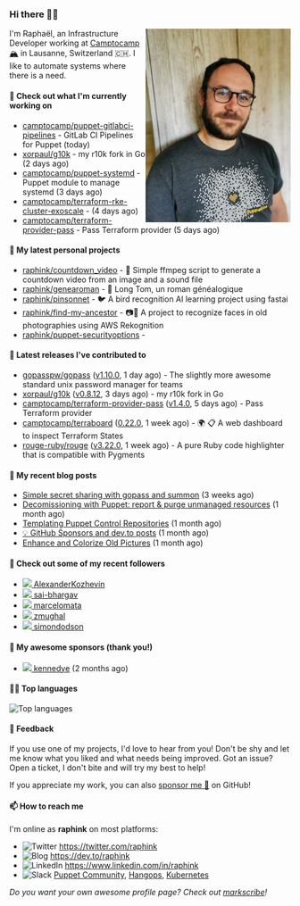 ### Hi there 👋🏼

<img align="right" src="https://raw.githubusercontent.com/raphink/raphink/master/assets/raphink.jpg" width="260">


I'm Raphaël, an Infrastructure Developer working at [Camptocamp 🏔](https://github.com/camptocamp) in Lausanne, Switzerland 🇨🇭.
I like to automate systems where there is a need.


#### 👷 Check out what I'm currently working on

- [camptocamp/puppet-gitlabci-pipelines](https://github.com/camptocamp/puppet-gitlabci-pipelines) - GitLab CI Pipelines for Puppet (today)
- [xorpaul/g10k](https://github.com/xorpaul/g10k) - my r10k fork in Go (2 days ago)
- [camptocamp/puppet-systemd](https://github.com/camptocamp/puppet-systemd) - Puppet module to manage systemd (3 days ago)
- [camptocamp/terraform-rke-cluster-exoscale](https://github.com/camptocamp/terraform-rke-cluster-exoscale) -  (4 days ago)
- [camptocamp/terraform-provider-pass](https://github.com/camptocamp/terraform-provider-pass) - Pass Terraform provider (5 days ago)

#### 🌱 My latest personal projects

- [raphink/countdown_video](https://github.com/raphink/countdown_video) - 🎥 Simple ffmpeg script to generate a countdown video from an image and a sound file
- [raphink/genearoman](https://github.com/raphink/genearoman) - 📖 Long Tom, un roman généalogique
- [raphink/pinsonnet](https://github.com/raphink/pinsonnet) - 🐦 A bird recognition AI learning project using fastai
- [raphink/find-my-ancestor](https://github.com/raphink/find-my-ancestor) - 📷🎩 A project to recognize faces in old photographies using AWS Rekognition
- [raphink/puppet-securityoptions](https://github.com/raphink/puppet-securityoptions) - 

#### 🔭 Latest releases I've contributed to

- [gopasspw/gopass](https://github.com/gopasspw/gopass) ([v1.10.0](https://github.com/gopasspw/gopass/releases/tag/v1.10.0), 1 day ago) - The slightly more awesome standard unix password manager for teams
- [xorpaul/g10k](https://github.com/xorpaul/g10k) ([v0.8.12](https://github.com/xorpaul/g10k/releases/tag/v0.8.12), 3 days ago) - my r10k fork in Go
- [camptocamp/terraform-provider-pass](https://github.com/camptocamp/terraform-provider-pass) ([v1.4.0](https://github.com/camptocamp/terraform-provider-pass/releases/tag/v1.4.0), 5 days ago) - Pass Terraform provider
- [camptocamp/terraboard](https://github.com/camptocamp/terraboard) ([0.22.0](https://github.com/camptocamp/terraboard/releases/tag/0.22.0), 1 week ago) - :earth_africa: :clipboard:  A web dashboard to inspect Terraform States 
- [rouge-ruby/rouge](https://github.com/rouge-ruby/rouge) ([v3.22.0](https://github.com/rouge-ruby/rouge/releases/tag/v3.22.0), 1 week ago) - A pure Ruby code highlighter that is compatible with Pygments

#### 📜 My recent blog posts

- [Simple secret sharing with gopass and summon](https://dev.to/camptocamp-ops/simple-secret-sharing-with-gopass-and-summon-40jk) (3 weeks ago)
- [Decomissioning with Puppet: report &amp; purge unmanaged resources](https://dev.to/camptocamp-ops/decomissioning-with-puppet-report-purge-unmanaged-resources-1jgk) (1 month ago)
- [Templating Puppet Control Repositories](https://dev.to/camptocamp-ops/templating-puppet-control-repositories-3pk7) (1 month ago)
- [💡 GitHub Sponsors and dev.to posts](https://dev.to/raphink/github-sponsors-and-dev-to-posts-51b1) (1 month ago)
- [Enhance and Colorize Old Pictures](https://dev.to/raphink/enhance-and-colorize-old-pictures-5c9g) (1 month ago)

#### 👥 Check out some of my recent followers

- [<img src="https://avatars1.githubusercontent.com/u/4464561?u=64bc1bda0887236e078f8af7dc1beb703d303d1c&amp;v=4" height="20"/> AlexanderKozhevin](https://github.com/AlexanderKozhevin)
- [<img src="https://avatars0.githubusercontent.com/u/45552507?u=7c2c09d16ac2260027883b6db0fa5cc5e136d04a&amp;v=4" height="20"/> sai-bhargav](https://github.com/sai-bhargav)
- [<img src="https://avatars3.githubusercontent.com/u/4195468?u=83a561209cba1d8c1fd86cb2891ecb1be331b893&amp;v=4" height="20"/> marcelomata](https://github.com/marcelomata)
- [<img src="https://avatars2.githubusercontent.com/u/94489?u=58a7502c9ac525e47dcc30bbbb7b89ad6dd17612&amp;v=4" height="20"/> zmughal](https://github.com/zmughal)
- [<img src="https://avatars0.githubusercontent.com/u/5605960?v=4" height="20"/> simondodson](https://github.com/simondodson)


#### 💚 My awesome sponsors (thank you!)

- [<img src="https://avatars1.githubusercontent.com/u/1110127?v=4" height="20"/> kennedye](https://github.com/kennedye) (2 months ago)


#### 👨‍💻 Top languages

![Top languages](https://github-readme-stats.vercel.app/api/top-langs/?username=raphink&hide_title=true)


#### 💬 Feedback

If you use one of my projects, I'd love to hear from you!
Don't be shy and let me know what you liked and what needs being improved.
Got an issue? Open a ticket, I don't bite and will try my best to help!

If you appreciate my work, you can also [sponsor me 💚](https://github.com/sponsors/raphink) on GitHub!


#### 📫 How to reach me

I'm online as **raphink** on most platforms:

- <img src="https://raw.githubusercontent.com/FortAwesome/Font-Awesome/master/svgs/brands/twitter.svg" width="20" alt="Twitter" /> https://twitter.com/raphink
- <img src="https://raw.githubusercontent.com/FortAwesome/Font-Awesome/master/svgs/brands/dev.svg" width="20" alt="Blog" /> https://dev.to/raphink
- <img src="https://raw.githubusercontent.com/FortAwesome/Font-Awesome/master/svgs/brands/linkedin.svg" width="20" alt="LinkedIn" /> https://www.linkedin.com/in/raphink
- <img src="https://raw.githubusercontent.com/FortAwesome/Font-Awesome/master/svgs/brands/slack.svg" width="20" alt="Slack" /> [Puppet Community](https://slack.puppet.com/), [Hangops](https://signup.hangops.com/), [Kubernetes](https://slack.k8s.io/)

*Do you want your own awesome profile page? Check out [markscribe](https://github.com/muesli/markscribe)!*
